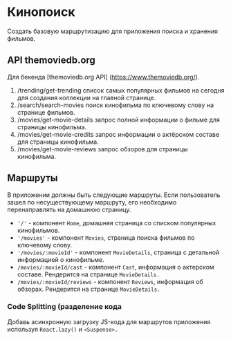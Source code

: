 # Кинопоиск

Создать базовую маршрутизацию для приложения поиска и хранения фильмов.

## API themoviedb.org

Для бекенда [themoviedb.org API] (https://www.themoviedb.org/).

1. /trending/get-trending список самых популярных фильмов на сегодня для
   создания коллекции на главной странице.
2. /search/search-movies поиск кинофильма по ключевому слову на странице
   фильмов.
3. /movies/get-movie-details запрос полной информации о фильме для страницы
   кинофильма.
4. /movies/get-movie-credits запрос информации о актёрском составе для страницы
   кинофильма.
5. /movies/get-movie-reviews запрос обзоров для страницы кинофильма.

## Маршруты

В приложении должны быть следующие маршруты. Если пользователь зашел по
несуществующему маршруту, его необходимо перенаправлять на домашнюю страницу.

- `'/'` - компонент `Home`, домашняя страница со списком популярных кинофильмов.
- `'/movies'` - компонент `Movies`, страница поиска фильмов по ключевому слову.
- `'/movies/:movieId'` - компонент `MovieDetails`, страница с детальной
  информацией о кинофильме.
- `/movies/:movieId/cast` - компонент `Cast`, информация о актерском составе.
  Рендерится на странице `MovieDetails.`
- `/movies/:movieId/reviews` - компонент `Reviews`, информация об обзорах.
  Рендерится на странице `MovieDetails.`

### Code Splitting (разделение кода

Добавь асинхронную загрузку JS-кода для маршрутов приложения используя
`React.lazy()` и `<Suspense>.`
